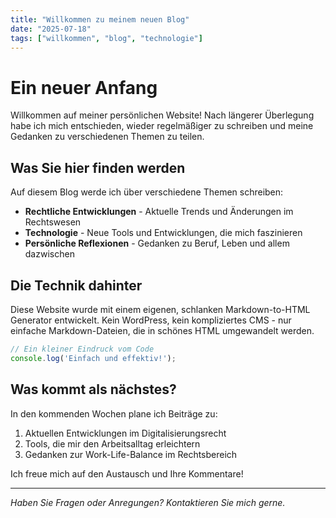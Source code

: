 ```yaml
---
title: "Willkommen zu meinem neuen Blog"
date: "2025-07-18"
tags: ["willkommen", "blog", "technologie"]
---
```


# Ein neuer Anfang

Willkommen auf meiner persönlichen Website! Nach längerer Überlegung habe ich mich entschieden, wieder regelmäßiger zu schreiben und meine Gedanken zu verschiedenen Themen zu teilen.

## Was Sie hier finden werden

Auf diesem Blog werde ich über verschiedene Themen schreiben:

- **Rechtliche Entwicklungen** - Aktuelle Trends und Änderungen im Rechtswesen
- **Technologie** - Neue Tools und Entwicklungen, die mich faszinieren  
- **Persönliche Reflexionen** - Gedanken zu Beruf, Leben und allem dazwischen

## Die Technik dahinter

Diese Website wurde mit einem eigenen, schlanken Markdown-to-HTML Generator entwickelt. Kein WordPress, kein kompliziertes CMS - nur einfache Markdown-Dateien, die in schönes HTML umgewandelt werden.

```javascript
// Ein kleiner Eindruck vom Code
console.log('Einfach und effektiv!');
```

## Was kommt als nächstes?

In den kommenden Wochen plane ich Beiträge zu:

1. Aktuellen Entwicklungen im Digitalisierungsrecht
2. Tools, die mir den Arbeitsalltag erleichtern
3. Gedanken zur Work-Life-Balance im Rechtsbereich

Ich freue mich auf den Austausch und Ihre Kommentare!

---

*Haben Sie Fragen oder Anregungen? Kontaktieren Sie mich gerne.*